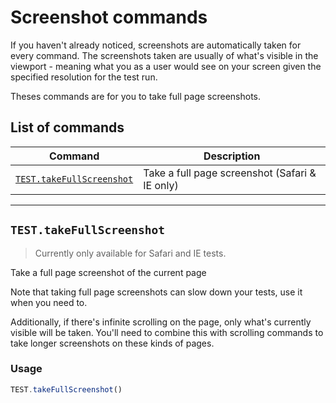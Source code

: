 # Screenshot commands

If you haven't already noticed, screenshots are automatically taken for every command. The screenshots taken are usually of what's visible in the viewport - meaning what you as a user would see on your screen given the specified resolution for the test run. 

Theses commands are for you to take full page screenshots.

## List of commands

| Command | Description |
|---------|-------------|
| [`TEST.takeFullScreenshot`](#testtakefullscreenshot) | Take a full page screenshot (Safari & IE only) |

---

## `TEST.takeFullScreenshot`

> Currently only available for Safari and IE tests.

Take a full page screenshot of the current page

Note that taking full page screenshots can slow down your tests, use it when you need to.

Additionally, if there's infinite scrolling on the page, only what's currently visible will be taken. You'll need to combine this with scrolling commands to take longer screenshots on these kinds of pages.

### Usage
```javascript
TEST.takeFullScreenshot()
```
